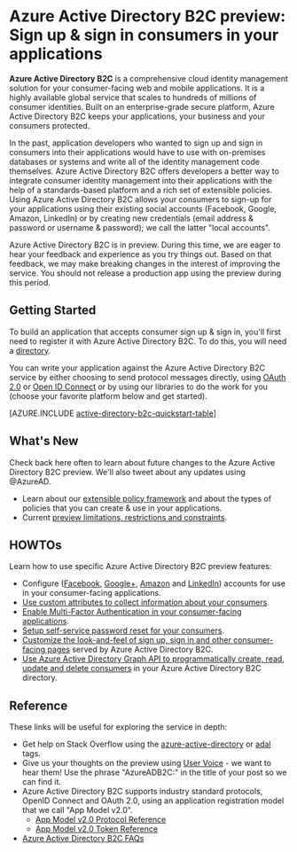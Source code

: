 <properties
	pageTitle="Azure Active Directory B2C | Microsoft Azure"
	description="Developing consumer-facing applications with Azure Active Directory B2C"
	services="active-directory"
	documentationCenter=""
	authors="swkrish"
	manager="mbaldwin"
	editor=""/>

<tags
	ms.service="active-directory"
	ms.workload="identity"
	ms.tgt_pltfrm="na"
	ms.devlang="na"
	ms.topic="article"
	ms.date="08/20/2015"
	ms.author="swkrish"/>

# Azure Active Directory B2C preview: Sign up & sign in consumers in your applications

**Azure Active Directory B2C** is a comprehensive cloud identity management solution for your consumer-facing web and mobile applications. It is a highly available global service that scales to hundreds of millions of consumer identities. Built on an enterprise-grade secure platform, Azure Active Directory B2C keeps your applications, your business and your consumers protected.

In the past, application developers who wanted to sign up and sign in consumers into their applications would have to use with on-premises databases or systems and write all of the identity management code themselves. Azure Active Directory B2C offers developers a better way to integrate consumer identity management into their applications with the help of a standards-based platform and a rich set of extensible policies. Using Azure Active Directory B2C allows your consumers to sign-up for your applications using their existing social accounts (Facebook, Google, Amazon, LinkedIn) or by creating new credentials (email address & password or username & password); we call the latter "local accounts".

Azure Active Directory B2C is in preview. During this time, we are eager to hear your feedback and experience as you try things out. Based on that feedback, we may make breaking changes in the interest of improving the service.  You should not release a production app using the preview during this period.

## Getting Started

To build an application that accepts consumer sign up & sign in, you'll first need to register it with Azure Active Directory B2C. To do this, you will need a [directory](active-directory-get-started.md).

You can write your application against the Azure Active Directory B2C service by either choosing to send protocol messages directly, using [OAuth 2.0](active-directory-b2c-protocols.md#oauth2-authorization-code-flow) or [Open ID Connect](active-directory-b2c-protocols.md#openid-connect-sign-in-flow) or by using our libraries to do the work for you (choose your favorite platform below and get started).

[AZURE.INCLUDE [active-directory-b2c-quickstart-table](../../includes/active-directory-b2c-quickstart-table.md)]

## What's New

Check back here often to learn about future changes to the Azure Active Directory B2C preview. We'll also tweet about any updates using @AzureAD.

- Learn about our [extensible policy framework](active-directory-b2c-policies.md) and about the types of policies that you can create & use in your applications.
- Current [preview limitations, restrictions and constraints](active-directory-b2c-limitations.md).

## HOWTOs

Learn how to use specific Azure Active Directory B2C preview features:

- Configure ([Facebook](active-directory-setup-fb-app.md), [Google+](active-directory-setup-goog-app.md), [Amazon](active-directory-setup-amzn-app.md) and [LinkedIn](active-directory-setup-li-app.md)) accounts for use in your consumer-facing applications.
- [Use custom attributes to collect information about your consumers](active-directory-b2c-reference-custom-attr.md).
- [Enable Multi-Factor Authentication in your consumer-facing applications](active-directory-b2c-reference-mfa.md).
- [Setup self-service password reset for your consumers](active-directory-b2c-reference-sspr.md).
- [Customize the look-and-feel of sign up, sign in and other consumer-facing pages](active-directory-b2c-reference-ui-customization.md) served by Azure Active Directory B2C.
- [Use Azure Active Directory Graph API to programmatically create, read, update and delete consumers](active-directory-b2c-devquickstarts-graph-dotnet.md) in your Azure Active Directory B2C directory.

## Reference

These links will be useful for exploring the service in depth:

- Get help on Stack Overflow using the [azure-active-directory](http://stackoverflow.com/questions/tagged/azure-active-directory) or [adal](http://stackoverflow.com/questions/tagged/adal) tags.
- Give us your thoughts on the preview using [User Voice](http://feedback.azure.com/forums/169401-azure-active-directory) - we want to hear them! Use the phrase "AzureADB2C:" in the title of your post so we can find it.
- Azure Active Directory B2C supports industry standard protocols, OpenID Connect and OAuth 2.0, using an application registration model that we call "App Model v2.0".
  - [App Model v2.0 Protocol Reference](active-directory-b2c-protocols.md)
  - [App Model v2.0 Token Reference](active-directory-b2c-tokens.md)
- [Azure Active Directory B2C FAQs](active-directory-b2c-faqs.md)
